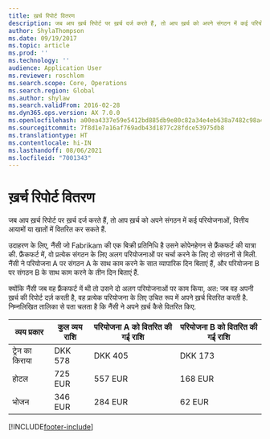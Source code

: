 ```yaml
---
title: ख़र्च रिपोर्ट वितरण
description: जब आप ख़र्च रिपोर्ट पर ख़र्च दर्ज करते हैं, तो आप ख़र्च को अपने संगठन में कई परियोजनाओं, कानूनी निकायों या खातों में वितरित कर सकते हैं.
author: ShylaThompson
ms.date: 09/19/2017
ms.topic: article
ms.prod: ''
ms.technology: ''
audience: Application User
ms.reviewer: roschlom
ms.search.scope: Core, Operations
ms.search.region: Global
ms.author: shylaw
ms.search.validFrom: 2016-02-28
ms.dyn365.ops.version: AX 7.0.0
ms.openlocfilehash: a00ea4337e59e5412bd885db9e80c82a34e4eb638a7482c98a4946c44c4d734e
ms.sourcegitcommit: 7f8d1e7a16af769adb43d1877c28fdce53975db8
ms.translationtype: HT
ms.contentlocale: hi-IN
ms.lasthandoff: 08/06/2021
ms.locfileid: "7001343"
---
```

# <a name="expense-report-distributions"></a>ख़र्च रिपोर्ट वितरण

जब आप ख़र्च रिपोर्ट पर ख़र्च दर्ज करते हैं, तो आप ख़र्च को अपने संगठन में कई परियोजनाओं, वित्तीय आयामों या खातों में वितरित कर सकते हैं.

उदाहरण के लिए, नैंसी जो Fabrikam की एक बिक्री प्रतिनिधि है उसने कोपेनहेगन से फ्रैंकफर्ट की यात्रा की. फ्रैंकफर्ट में, वो प्रत्येक संगठन के लिए अलग परियोजनाओं पर चर्चा करने के लिए दो संगठनों से मिली. नैंसी ने परियोजना A पर संगठन A के साथ काम करने के सात व्यापारिक दिन बिताएं हैं, और परियोजना B पर संगठन B के साथ काम करने के तीन दिन बिताएं हैं.

क्योंकि नैंसी जब वह फ्रैंकफर्ट में थी तो उसने दो अलग परियोजनाओं पर काम किया, अत: जब वह अपनी ख़र्च की रिपोर्ट दर्ज़ करती है, वह प्रत्येक परियोजना के लिए उचित रूप में अपने ख़र्च वितरित करती है. निम्नलिखित तालिका से पता चलता है कि नैंसी ने अपने ख़र्च कैसे वितरित किए.


| व्यय प्रकार | कुल व्यय राशि|परियोजना A को वितरित की गई राशि| परियोजना B को वितरित की गई राशि |
|--------------|---------------------|-------------------------------|---------------------------------|
|ट्रेन का किराया   |DKK 578              |DKK 405                        |DKK 173                          |
|होटल         |725 EUR              |557 EUR                        |168 EUR                          |
|भोजन         |346 EUR              |284 EUR                        |62 EUR                           |



[!INCLUDE[footer-include](../includes/footer-banner.md)]